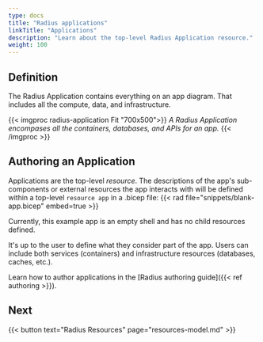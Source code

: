 ```yaml
---
type: docs
title: "Radius applications"
linkTitle: "Applications"
description: "Learn about the top-level Radius Application resource."
weight: 100
---
```


## Definition

The Radius Application contains everything on an app diagram. That includes all the compute, data, and infrastructure. 

<!-- TODO: expand this diagram to include more about the infra layer -->
{{< imgproc radius-application Fit "700x500">}}
<i>A Radius Application encompases all the containers, databases, and APIs for an app.</i>
{{< /imgproc >}}

## Authoring an Application

Applications are the top-level *resource*. The descriptions of the app's sub-components or external resources the app interacts with will be defined within a top-level `resource app` in a .bicep file: 
{{< rad file="snippets/blank-app.bicep" embed=true >}}

Currently, this example app is an empty shell and has no child resources defined.

It's up to the user to define what they consider part of the app. Users can include both services (containers) and infrastructure resources (databases, caches, etc.).

Learn how to author applications in the [Radius authoring guide]({{< ref authoring >}}).

<!-- TODO: high-level overview of managing an app -->

## Next

{{< button text="Radius Resources" page="resources-model.md" >}}
